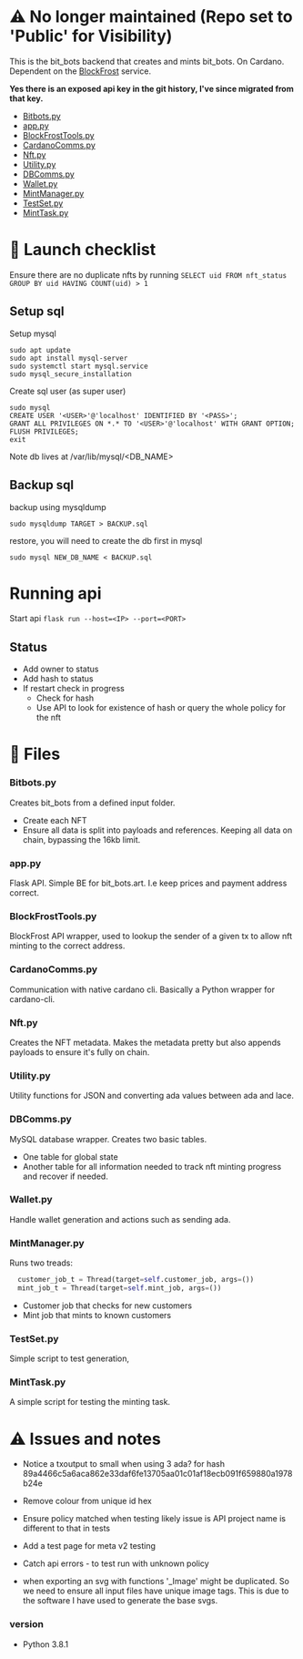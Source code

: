 # ⚠️ No longer maintained (Repo set to 'Public' for Visibility)

This is the bit_bots backend that creates and mints bit_bots. On Cardano. Dependent on the [BlockFrost](blockfrost.io) service.

**Yes there is an exposed api key in the git history, I've since migrated from that key.**

- [Bitbots.py](#bitbotspy)
- [app.py](#apppy)
- [BlockFrostTools.py](#blockfrosttoolspy)
- [CardanoComms.py](#cardanocommspy)
- [Nft.py](#nftpy)
- [Utility.py](#utilitypy)
- [DBComms.py](#dbcommspy)
- [Wallet.py](#walletpy)
- [MintManager.py](#mintmanagerpy)
- [TestSet.py](#testsetpy)
- [MintTask.py](#minttaskpy)

# 🚀 Launch checklist

Ensure there are no duplicate nfts by running
`SELECT uid FROM nft_status GROUP BY uid HAVING COUNT(uid) > 1`

## Setup sql

Setup mysql

```
sudo apt update
sudo apt install mysql-server
sudo systemctl start mysql.service
sudo mysql_secure_installation
```

Create sql user (as super user)

```
sudo mysql
CREATE USER '<USER>'@'localhost' IDENTIFIED BY '<PASS>';
GRANT ALL PRIVILEGES ON *.* TO '<USER>'@'localhost' WITH GRANT OPTION;
FLUSH PRIVILEGES;
exit
```

Note db lives at
/var/lib/mysql/<DB_NAME>

## Backup sql

backup using mysqldump

```
sudo mysqldump TARGET > BACKUP.sql
```

restore, you will need to create the db first in mysql

```
sudo mysql NEW_DB_NAME < BACKUP.sql
```

# Running api

Start api
`flask run --host=<IP> --port=<PORT>`

## Status

- Add owner to status
- Add hash to status
- If restart check in progress
  - Check for hash
  - Use API to look for existence of hash or query the whole policy for the nft

# 🧐 Files

### Bitbots.py

Creates bit_bots from a defined input folder.

- Create each NFT
- Ensure all data is split into payloads and references. Keeping all data on chain, bypassing the 16kb limit.

### app.py

Flask API. Simple BE for bit_bots.art. I.e keep prices and payment address correct.

### BlockFrostTools.py

BlockFrost API wrapper, used to lookup the sender of a given tx to allow nft minting to the correct address.

### CardanoComms.py

Communication with native cardano cli. Basically a Python wrapper for cardano-cli.

### Nft.py

Creates the NFT metadata. Makes the metadata pretty but also appends payloads to ensure it's fully on chain.

### Utility.py

Utility functions for JSON and converting ada values between ada and lace.

### DBComms.py

MySQL database wrapper. Creates two basic tables.

- One table for global state
- Another table for all information needed to track nft minting progress and recover if needed.

### Wallet.py

Handle wallet generation and actions such as sending ada.

### MintManager.py

Runs two treads:

```python
  customer_job_t = Thread(target=self.customer_job, args=())
  mint_job_t = Thread(target=self.mint_job, args=())
```

- Customer job that checks for new customers
- Mint job that mints to known customers

### TestSet.py

Simple script to test generation,

### MintTask.py

A simple script for testing the minting task.

# ⚠️ Issues and notes

- Notice a txoutput to small when using 3 ada? for hash 89a4466c5a6aca862e33daf6fe13705aa01c01af18ecb091f659880a1978b24e
- Remove colour from unique id hex
- Ensure policy matched when testing likely issue is API project name is different to that in tests
- Add a test page for meta v2 testing
- Catch api errors - to test run with unknown policy

- when exporting an svg with functions '\_Image' might be duplicated. So we need to ensure all input files have unique image tags. This is due to the software I have used to generate the base svgs.

### version

- Python 3.8.1
